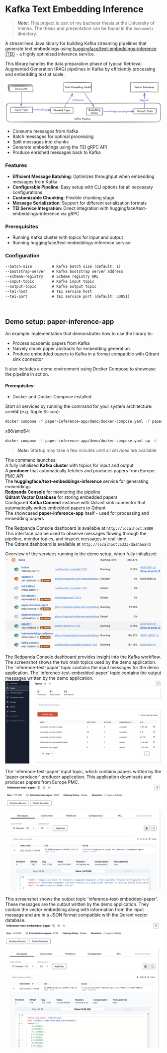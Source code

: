# Kafka Text Embedding Inference

> **_Note:_**  This project is part of my bachelor thesis at the University of Vienna. The thesis and presentation can be found in the `documents` directory.

A streamlined Java library for building Kafka streaming pipelines that generate text embeddings using [huggingface/text-embeddings-inference (TEI)](https://github.com/huggingface/text-embeddings-inference) - a highly optimized inference service.

This library handles the data preparation phase of typical Retrieval Augmented Generation (RAG) pipelines in Kafka by efficiently processing and embedding text at scale.

![Kafka RAG Pipeline Overview](docs/images/kafka_pipeline.png)

- Consume messages from Kafka
- Batch messages for optimal processing
- Split messages into chunks
- Generate embeddings using the TEI gRPC API
- Produce enriched messages back to Kafka

### Features

- **Efficient Message Batching**: Optimizes throughput when embedding messages from Kafka
- **Configurable Pipeline**: Easy setup with CLI options for all necessary configurations
- **Customizable Chunking**: Flexible chunking stage
- **Message Serialization**: Support for different serialization formats
- **TEI Service Integration**: Direct integration with huggingface/text-embeddings-inference via gRPC

### Prerequisites

- Running Kafka cluster with topics for input and output  
- Running huggingface/text-embeddings-inference service

### Configuration

```properties
--batch-size         # Kafka batch size (default: 1)
--bootstrap-server   # Kafka bootstrap server address
--schema-registry    # Schema registry URL
--input-topic        # Kafka input topic
--output-topic       # Kafka output topic
--tei-host           # TEI service host
--tei-port           # TEI service port (default: 50051)
```

<br>  

## Demo setup: paper-inference-app

An example implementation that demonstrates how to use the library to:
- Process academic papers from Kafka
- Naively chunk paper abstracts for embedding generation
- Produce embedded papers to Kafka in a format compatible with Qdrant sink connector

It also includes a demo environment using Docker Compose to showcase the pipeline in action.

#### Prerequisites:
- Docker and Docker Compose installed

Start all services by running the command for your system architecture:  
arm64 (e.g. Apple Silicon):  
```bash
docker compose -f paper-inference-app/demo/docker-compose.yaml -f paper-inference-app/demo/docker-compose.arm64.yaml up -d
```
x86/amd64:  
```bash
docker compose -f paper-inference-app/demo/docker-compose.yaml up -d
```
> **_Note:_**  Startup may take a few minutes until all services are available

This command launches:  
A fully initialised **Kafka cluster** with topics for input and output  
A **producer** that automatically fetches and produces papers from Europe PMC API  
The **huggingface/text-embeddings-inference** service for generating embeddings  
**Redpanda Console** for monitoring the pipeline  
**Qdrant Vector Database** for storing embedded papers  
Configured **Kafka Connect** instance with Qdrant sink connector that automatically writes embedded papers to Qdrant  
The showcased **paper-inference-app** itself - used for processing and embedding papers

The Redpanda Console dashboard is available at `http://localhost:8080`  
This interface can be used to observe messages flowing through the pipeline, monitor topics, and inspect messages in real-time.  
The Qdrant dashboard is available at `http://localhost:6333/dashboard`

Overview of the services running in the demo setup, when fully initialized:  
![Overview of Services](docs/images/container_overview.png)

The Redpanda Console dashboard provides insight into the Kafka workflow. The screenshot shows the two main topics used by the demo application. The 'inference-test-paper' topic contains the input messages for the demo application. The 'inference-test-embedded-paper' topic contains the output messages written by the demo application.
![Redpanda Topics](docs/images/redpanda_topics.png)   

The 'inference-test-paper' input topic, which contains papers written by the 'paper-producer' producer application. This application downloads and produces papers from Europe PMC.
![Redpanda Input Topic](docs/images/redpanda_input_topic.png)   

This screenshot shows the output topic 'inference-test-embedded-paper'. These messages are the output written by the demo application. They contain the vector embedding along with information from the input message and are in a JSON format compatible with the Qdrant vector database.
![Redpanda Output Topic](docs/images/redpanda_output_topic.png)   
